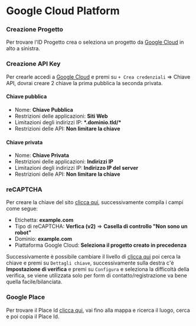 # Google Cloud Platform

### Creazione Progetto

Per trovare l'ID Progetto crea o seleziona un progetto da [Google Cloud](https://console.cloud.google.com) in alto a sinistra.

### Creazione API Key

Per crearle accedi a [Google Cloud](https://console.cloud.google.com/apis/credentials) e premi su `+ Crea credenziali` ⇒ Chiave API,  dovrai creare 2 chiave la prima pubblica la seconda privata.&#x20;

#### Chiave pubblica

* Nome: **Chiave Pubblica**
* Restrizioni delle applicazioni: **Siti Web**
* Limitazioni degli indirizzi IP: **\*.dominio.tld/\***
* Restrizioni delle API: **Non limitare la chiave**

#### Chiave privata

* Nome: **Chiave Privata**
* Restrizioni delle applicazioni: **Indirizzi IP**
* Limitazioni degli indirizzi IP: **Indirizzo IP del server**
* Restrizioni delle API: **Non limitare la chiave**

### reCAPTCHA

Per creare la chiave del sito [clicca qui](https://www.google.com/recaptcha/admin/create), successivamente compila i campi come segue:

* Etichetta: **example.com**
* Tipo di reCAPTCHA: **Verfica (v2)** ⇒ **Casella di controllo "Non sono un robot"**
* Dominio: **example.com**
* Piattaforma Google Cloud: **Seleziona il progetto creato in precedenza**

Successivamente è possibile cambiare il livello di [clicca qui](https://console.cloud.google.com/security/recaptcha) poi cerca la chiave e premi su `Dettagli chiave`, successivamente sulla destra c'è **Impostazione di verifica** e premi su `Configura` e seleziona la difficoltà della verifica, se viene utilizzata solo per form di contatto/registrazione va bene quella facile/bilanciata.

### Google Place

Per trovare il Place Id [clicca qui](https://developers.google.com/maps/documentation/geocoding/overview#how-the-geocoding-api-works), vai fino alla mappa e ricerca il luogo, cerca e poi copia il Place Id.

